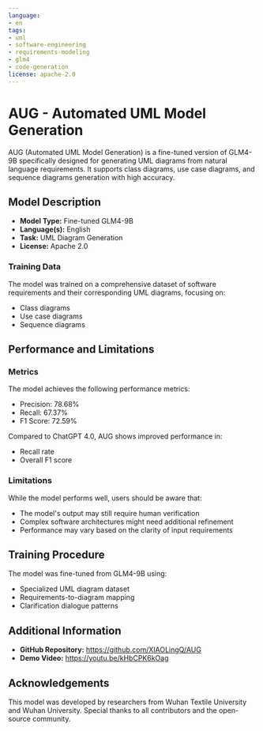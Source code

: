 ```yaml
---
language:
- en
tags:
- uml
- software-engineering
- requirements-modeling
- glm4
- code-generation
license: apache-2.0
---
```

# AUG - Automated UML Model Generation

AUG (Automated UML Model Generation) is a fine-tuned version of GLM4-9B specifically designed for generating UML diagrams from natural language requirements. It supports class diagrams, use case diagrams, and sequence diagrams generation with high accuracy.

## Model Description

- **Model Type:** Fine-tuned GLM4-9B
- **Language(s):** English
- **Task:** UML Diagram Generation
- **License:** Apache 2.0

### Training Data

The model was trained on a comprehensive dataset of software requirements and their corresponding UML diagrams, focusing on:

- Class diagrams
- Use case diagrams
- Sequence diagrams

## Performance and Limitations

### Metrics

The model achieves the following performance metrics:

- Precision: 78.68%
- Recall: 67.37%
- F1 Score: 72.59%

Compared to ChatGPT 4.0, AUG shows improved performance in:

- Recall rate
- Overall F1 score

### Limitations

While the model performs well, users should be aware that:

- The model's output may still require human verification
- Complex software architectures might need additional refinement
- Performance may vary based on the clarity of input requirements

## Training Procedure

The model was fine-tuned from GLM4-9B using:

- Specialized UML diagram dataset
- Requirements-to-diagram mapping
- Clarification dialogue patterns

## Additional Information

- **GitHub Repository:** https://github.com/XIAOLingQ/AUG
- **Demo Video:** https://youtu.be/kHbCPK6kOag

## Acknowledgements

This model was developed by researchers from Wuhan Textile University and Wuhan University. Special thanks to all contributors and the open-source community.
